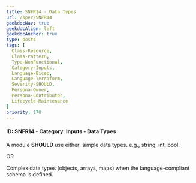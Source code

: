 ```yaml
---
title: SNFR14 - Data Types
url: /spec/SNFR14
geekdocNav: true
geekdocAlign: left
geekdocAnchor: true
type: posts
tags: [
  Class-Resource,
  Class-Pattern,
  Type-NonFunctional,
  Category-Inputs,
  Language-Bicep,
  Language-Terraform,
  Severity-SHOULD,
  Persona-Owner,
  Persona-Contributor,
  Lifecycle-Maintenance
]
priority: 170
---
```


#### ID: SNFR14 - Category: Inputs - Data Types

A module **SHOULD** use either: simple data types. e.g., string, int, bool.

OR

Complex data types (objects, arrays, maps) when the language-compliant schema is defined.
